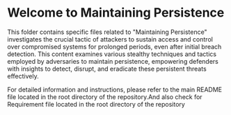 # Welcome to Maintaining Persistence

This folder contains specific files related to "Maintaining Persistence" investigates the crucial tactic of attackers to sustain access and control over compromised systems for prolonged periods, even after initial breach detection. This content examines various stealthy techniques and tactics employed by adversaries to maintain persistence, empowering defenders with insights to detect, disrupt, and eradicate these persistent threats effectively.

For detailed information and instructions, please refer to the main README file located in the root directory of the repository.And also check for Requirement file located in the root directory of the repository

